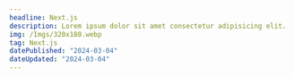 ```yaml
---
headline: Next.js
description: Lorem ipsum dolor sit amet consectetur adipisicing elit.
img: /Imgs/320x180.webp
tag: Next.js
datePublished: "2024-03-04"
dateUpdated: "2024-03-04"
---
```

